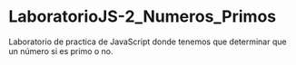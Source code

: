 # LaboratorioJS-2_Numeros_Primos
Laboratorio de practica de JavaScript donde tenemos que determinar que un número si es primo o no.
